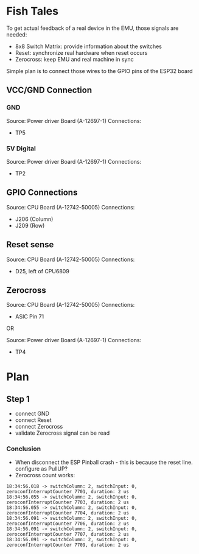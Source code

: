 # Fish Tales

To get actual feedback of a real device in the EMU, those signals are needed:
- 8x8 Switch Matrix: provide information about the switches
- Reset: synchronize real hardware when reset occurs
- Zerocross: keep EMU and real machine in sync

Simple plan is to connect those wires to the GPIO pins of the ESP32 board

## VCC/GND Connection

### GND

Source: Power driver Board (A-12697-1)
Connections:
- TP5

### 5V Digital

Source: Power driver Board (A-12697-1)
Connections:
- TP2

## GPIO Connections

Source: CPU Board (A-12742-50005)
Connections:
- J206 (Column)
- J209 (Row)

## Reset sense

Source: CPU Board (A-12742-50005)
Connections:
- D25, left of CPU6809

## Zerocross

Source: CPU Board (A-12742-50005)
Connections:
- ASIC Pin 71

OR

Source: Power driver Board (A-12697-1)
Connections:
- TP4

# Plan

## Step 1

- connect GND
- connect Reset
- connect Zerocross
- validate Zerocross signal can be read

### Conclusion

- When disconnect the ESP Pinball crash - this is because the reset line. configure as PullUP?
- Zerocross count works:

```
18:34:56.018 -> switchColumn: 2, switchInput: 0, zeroconfInterruptCounter 7701, duration: 2 us
18:34:56.055 -> switchColumn: 2, switchInput: 0, zeroconfInterruptCounter 7703, duration: 2 us
18:34:56.055 -> switchColumn: 2, switchInput: 0, zeroconfInterruptCounter 7704, duration: 2 us
18:34:56.091 -> switchColumn: 2, switchInput: 0, zeroconfInterruptCounter 7706, duration: 2 us
18:34:56.091 -> switchColumn: 2, switchInput: 0, zeroconfInterruptCounter 7707, duration: 2 us
18:34:56.091 -> switchColumn: 2, switchInput: 0, zeroconfInterruptCounter 7709, duration: 2 us
```